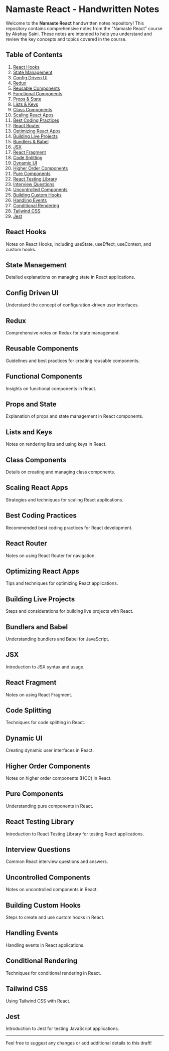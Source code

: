 

# Namaste React - Handwritten Notes

Welcome to the **Namaste React** handwritten notes repository! This repository contains comprehensive notes from the "Namaste React" course by Akshay Saini. These notes are intended to help you understand and review the key concepts and topics covered in the course.

## Table of Contents

1. [React Hooks](#react-hooks)
2. [State Management](#state-management)
3. [Config Driven UI](#config-driven-ui)
4. [Redux](#redux)
5. [Reusable Components](#reusable-components)
6. [Functional Components](#functional-components)
7. [Props & State](#props-and-state)
8. [Lists & Keys](#lists-and-keys)
9. [Class Components](#class-components)
10. [Scaling React Apps](#scaling-react-apps)
11. [Best Coding Practices](#best-coding-practices)
12. [React Router](#react-router)
13. [Optimizing React Apps](#optimizing-react-apps)
14. [Building Live Projects](#building-live-projects)
15. [Bundlers & Babel](#bundlers-and-babel)
16. [JSX](#jsx)
17. [React Fragment](#react-fragment)
18. [Code Splitting](#code-splitting)
19. [Dynamic UI](#dynamic-ui)
20. [Higher Order Components](#higher-order-components)
21. [Pure Components](#pure-components)
22. [React Testing Library](#react-testing-library)
23. [Interview Questions](#interview-questions)
24. [Uncontrolled Components](#uncontrolled-components)
25. [Building Custom Hooks](#building-custom-hooks)
26. [Handling Events](#handling-events)
27. [Conditional Rendering](#conditional-rendering)
28. [Tailwind CSS](#tailwind-css)
29. [Jest](#jest)

## React Hooks

Notes on React Hooks, including useState, useEffect, useContext, and custom hooks.

## State Management

Detailed explanations on managing state in React applications.

## Config Driven UI

Understand the concept of configuration-driven user interfaces.

## Redux

Comprehensive notes on Redux for state management.

## Reusable Components

Guidelines and best practices for creating reusable components.

## Functional Components

Insights on functional components in React.

## Props and State

Explanation of props and state management in React components.

## Lists and Keys

Notes on rendering lists and using keys in React.

## Class Components

Details on creating and managing class components.

## Scaling React Apps

Strategies and techniques for scaling React applications.

## Best Coding Practices

Recommended best coding practices for React development.

## React Router

Notes on using React Router for navigation.

## Optimizing React Apps

Tips and techniques for optimizing React applications.

## Building Live Projects

Steps and considerations for building live projects with React.

## Bundlers and Babel

Understanding bundlers and Babel for JavaScript.

## JSX

Introduction to JSX syntax and usage.

## React Fragment

Notes on using React Fragment.

## Code Splitting

Techniques for code splitting in React.

## Dynamic UI

Creating dynamic user interfaces in React.

## Higher Order Components

Notes on higher order components (HOC) in React.

## Pure Components

Understanding pure components in React.

## React Testing Library

Introduction to React Testing Library for testing React applications.

## Interview Questions

Common React interview questions and answers.

## Uncontrolled Components

Notes on uncontrolled components in React.

## Building Custom Hooks

Steps to create and use custom hooks in React.

## Handling Events

Handling events in React applications.

## Conditional Rendering

Techniques for conditional rendering in React.

## Tailwind CSS

Using Tailwind CSS with React.

## Jest

Introduction to Jest for testing JavaScript applications.

---

Feel free to suggest any changes or add additional details to this draft!

